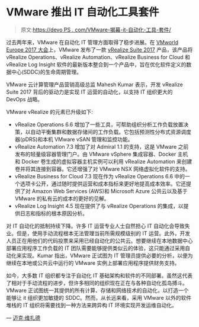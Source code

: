# VMware 推出 IT 自动化工具套件

> 原文:[https://devo PS . com/VMware-揭幕-it-自动化-工具-套件/](https://devops.com/vmware-unveils-it-automation-tools-suite/)

过去两年来，VMware 在自动化 IT 管理方面取得了稳步进展。在 [VMworld Europe 2017 大会](https://www.vmworld.com/en/europe/index.html)上，VMware 发布了一款 [vRealize Suite 2017](https://www.vmware.com/company/news/releases/vmw-newsfeed.VMware-Speeds-Customer-Time-to-Value-for-SDDC-and-Multi-Cloud-Management-with-New-vRealize-Suite-2017.2186747.html) 产品，该产品将 vRealize Operations、vRealize Automation、vRealize Business for Cloud 和 vRealize Log Insight 软件的最新版本整合到一个产品中，旨在优化软件定义的数据中心(SDDC)的生命周期管理。

VMware 云计算管理产品营销高级总监 Mahesh Kumar 表示，开发 vRealize Suite 2017 背后的驱动力是实现 IT 运营的自动化，以支持 IT 组织更大的 DevOps 战略。

VMware vRealize 的元素已升级如下:

*   vRealize Operations 6.6 增加了一些工具，可帮助组织分析工作负载放置决策，以自动平衡集群和数据存储间的工作负载。它包括预测性分布式资源调度器(pDRS)和本机 VMware vSAN 管理和监控功能。
*   vRealize Automation 7.3 增加了对 Admiral 1.1 的支持，这是 VMware 之前发布的轻量级容器管理门户。由 VMware vSphere 集成容器、Docker 主机和 Docker 卷生成的虚拟容器主机实例可以利用 vRealize Automation 来创建卷并将其连接到容器。它还增强了对 VMware NSX 网络虚拟化软件的支持。
*   vRealize Business for Cloud 7.3 现在作为 vRealize Operations 6.6 中的一个选项卡公开，通过随时提供运营和成本指标来更好地提高成本效率。它还提供了对 Amazon Web Services (AWS)和 Microsoft Azure 公共云以及基于 VMware 的私有云的成本的更好的见解。
*   vRealize Log Insight 4.5 现在提供了与 vRealize Operations 的集成，以提供日志和指标的根本原因分析。

对 IT 自动化的抵制持续下降。许多 IT 运营专业人士自然担心 IT 自动化会导致失业。但是，使用手动流程根本无法管理当前所需规模级别的 IT 运营。此外，开发人员正在用他们的代码投票来采用已经自动化的公共云。想要继续在本地数据中心部署应用程序工作负载的 IT 团队需要能够提供类似云的体验，这只能通过采用自动化来实现。Kumar 指出，VMware 正试图为 IT 管理员提供必要的分析，以便为继续在本地或公共云中运行的 VMware 实例上部署应用程序提供财务支持。

如今，大多数 IT 组织都专注于自动化 IT 基础架构和软件的不同部署。虽然这代表了相对于手动流程的进步，但许多相同的组织现在正在与各种自动化孤岛搏斗。VMware 正试图统一其提供的所有计算、存储和网络技术的自动化，以打造一个能够让 it 组织更加敏捷的 SDDC。然而，从长远来看，采用 VMware 以外的软件堆栈的 IT 组织将需要找到一种方法来跨异构 IT 环境实现开发运维自动化。

— [迈克·维扎德](https://devops.com/author/mike-vizard/)